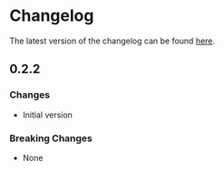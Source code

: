 # Changelog

The latest version of the changelog can be found [here](https://github.com/Azure/bicep-registry-modules/blob/main/avm/ptn/authorization/role-assignment/CHANGELOG.md).

## 0.2.2

### Changes

- Initial version

### Breaking Changes

- None
